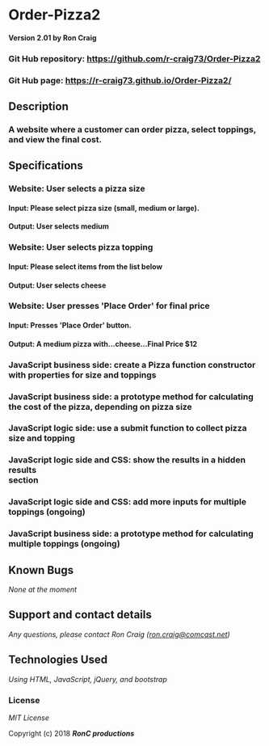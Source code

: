 # Order-Pizza2

#### Version 2.01 by Ron Craig

### Git Hub repository: https://github.com/r-craig73/Order-Pizza2
### Git Hub page: https://r-craig73.github.io/Order-Pizza2/

## Description
### A website where a customer can order pizza, select toppings, and view the final cost.

## Specifications

### Website: User selects a pizza size
#### Input: Please select pizza size (small, medium or large).
#### Output: User selects medium

### Website: User selects pizza topping
#### Input: Please select items from the list below
#### Output: User selects cheese

### Website: User presses 'Place Order' for final price
#### Input: Presses 'Place Order' button.
#### Output: A medium pizza with...cheese...Final Price $12

### JavaScript business side: create a Pizza function constructor with properties for size and toppings

### JavaScript business side: a prototype method for calculating the cost of the pizza, depending on pizza size

### JavaScript logic side: use a submit function to collect pizza size and topping

### JavaScript logic side and CSS: show the results in a hidden results <div> section

### JavaScript logic side and CSS: add more inputs for multiple toppings (ongoing)

### JavaScript business side: a prototype method for calculating multiple toppings (ongoing)


## Known Bugs
_None at the moment_

## Support and contact details

_Any questions, please contact Ron Craig (ron.craig@comcast.net)_

## Technologies Used

_Using HTML, JavaScript, jQuery, and bootstrap_

### License

*MIT License*

Copyright (c) 2018 **_RonC productions_**
